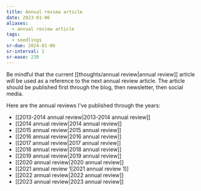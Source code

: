 ```yaml
---
title: Annual review article
date: 2023-01-06
aliases:
  - annual review article
tags:
  - seedlings
sr-due: 2024-01-06
sr-interval: 1
sr-ease: 230
---
```

Be mindful that the current [[thoughts/annual review|annual review]] article will be used as a reference to the next annual review article. The article should be published first through the blog, then newsletter, then social media.

Here are the annual reviews I've published through the years:
- [[2013-2014 annual review|2013-2014 annual review]]
- [[2014 annual review|2014 annual review]]
- [[2015 annual review|2015 annual review]]
- [[2016 annual review|2016 annual review]]
- [[2017 annual review|2017 annual review]]
- [[2018 annual review|2018 annual review]]
- [[2019 annual review|2019 annual review]]
- [[2020 annual review|2020 annual review]]
- [[2021 annual review 1|2021 annual review 1]]
- [[2022 annual review|2022 annual review]]
- [[2023 annual review|2023 annual review]]
